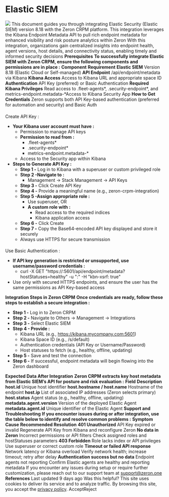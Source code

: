
# Elastic SIEM
![](https://docs.zeron.one/~gitbook/image?url=https%3A%2F%2F4211542702-files.gitbook.io%2F%7E%2Ffiles%2Fv0%2Fb%2Fgitbook-x-prod.appspot.com%2Fo%2Fspaces%252FQPfbdyLrtbE8w5R9rmvH%252Fuploads%252FWYX71b5BHMaVi7th5pa6%252Felastic-logo-removebg-preview.png%3Falt%3Dmedia%26token%3Dd319f750-af6a-49f8-9edc-02c34e91a4c3&width=768&dpr=4&quality=100&sign=96b010d7&sv=2)
This document guides you through integrating Elastic Security (Elastic SIEM) version 8.18 with the Zeron CRPM platform. This integration leverages the Kibana Endpoint Metadata API to pull rich endpoint metadata for enhanced visibility and risk posture analytics within Zeron 
With this integration, organizations gain centralized insights into endpoint health, agent versions, host details, and connectivity status, enabling timely and informed security decisions 
**Prerequisites**[](https://docs.zeron.one/integrations/elastic-siem#prerequisites)
**To successfully integrate Elastic SIEM with Zeron CRPM, ensure the following components and permissions are in place :**
**Component**
**Requirement**
**Elastic SIEM**
Version 8.18 (Elastic Cloud or Self-managed)
**API Endpoint**
/api/endpoint/metadata via Kibana
**Kibana Access**
Access to Kibana URL and appropriate space ID
**Authentication**
API Key (preferred) or Basic Authentication
**Required Kibana Privileges**
Read access to .fleet-agents*, .security-endpoint*, and metrics-endpoint.metadata-*Access to Kibana Security App
**How to Get Credentials**[](https://docs.zeron.one/integrations/elastic-siem#how-to-get-credentials)
Zeron supports both API Key-based authentication (preferred for automation and security) and Basic Auth 
#### 
[](https://docs.zeron.one/integrations/elastic-siem#create-api-key)
Create API Key : 
  * **Your Kibana user account must have :**
    * Permission to manage API keys
    * **Permission to read from :**
      * .fleet-agents* 
      * .security-endpoint* 
      * metrics-endpoint.metadata-* 
    * Access to the Security app within Kibana 
  * **Steps to Generate API Key :**
    * **Step 1 -** Log in to Kibana with a superuser or custom privileged role 
    * **Step 2 -Navigate to :**
      * Management → Stack Management → API Keys
    * **Step 3 -** Click Create API Key 
    * **Step 4 -** Provide a meaningful name (e.g., zeron-crpm-integration) 
    * **Step 5 -Assign appropriate role :**
      * Use superuser, OR
      * **A custom role with :**
        * Read access to the required indices
        * Kibana application access
    * **Step 6 -** Click Create 
    * **Step 7 -** Copy the Base64-encoded API key displayed and store it securely 
    * Always use HTTPS for secure transmission


#### 
[](https://docs.zeron.one/integrations/elastic-siem#use-basic-authentication)
Use Basic Authentication : 
  * **If API key generation is restricted or unsupported, use username/password credentials :**
    * curl -X GET "https://:5601/api/endpoint/metadata?hostStatuses=healthy" -u ":" -H "kbn-xsrf: true"
  * Use only with secured HTTPS endpoints, and ensure the user has the same permissions as API Key-based access


**Integration Steps in Zeron CRPM**[](https://docs.zeron.one/integrations/elastic-siem#integration-steps-in-zeron-crpm)
**Once credentials are ready, follow these steps to establish a secure integration :**
  * **Step 1 -** Log in to Zeron CRPM 
  * **Step 2 -** Navigate to Others → Management → Integrations 
  * **Step 3 -** Select Elastic SIEM 
  * **Step 4 - Provide :**
    * Kibana URL (e.g., https://kibana.mycompany.com:5601)
    * Kibana Space ID (e.g., /s/default)
    * Authentication credentials (API Key or Username/Password)
    * Host statuses to fetch (e.g., healthy, offline, updating) 
  * **Step 5 -** Save and test the connection
  * **Step 6 -** If successful, endpoint metadata will begin flowing into the Zeron dashboard 


**Expected Data After Integration**[](https://docs.zeron.one/integrations/elastic-siem#expected-data-after-integration)
**Zeron CRPM extracts key host metadata from Elastic SIEM’s API for posture and risk evaluation :**
**Field**
**Description**
**host.id**
Unique host identifier
**host.hostname / host.name**
Hostname of the endpoint
**host.ip**
List of associated IP addresses (Zeron selects primary)
**host.status**
Agent status (e.g., healthy, offline, updating)
**metadata.agent.version**
Version of the deployed Elastic Agent
**metadata.agent.id**
Unique identifier of the Elastic Agent
**Support and Troubleshooting**[](https://docs.zeron.one/integrations/elastic-siem#support-and-troubleshooting)
**If you encounter issues during or after integration, use the table below to identify and resolve common problems :**
**Symptom**
**Cause**
**Recommended Resolution**
**401 Unauthorized**
API Key expired or invalid
Regenerate API Key from Kibana and reconfigure Zeron
**No data in Zeron**
Incorrect permissions or API filters
Check assigned roles and hostStatuses parameters
**403 Forbidden**
Role lacks index or API privileges
Use superuser or correct custom role
**Timeout or failed API response**
Network latency or Kibana overload
Verify network health; increase timeout; retry after delay
**Authentication success but no data**
Endpoint agents not reporting
Confirm Elastic agents are healthy and reporting metadata
If you encounter any issues during setup or require further customization, please reach out to our support team at support@zeron.one 
**References** [](https://docs.zeron.one/integrations/elastic-siem#references)
Last updated 9 days ago
Was this helpful?
This site uses cookies to deliver its service and to analyze traffic. By browsing this site, you accept the [privacy policy](https://zeron.one/privacy-policy/).
AcceptReject
